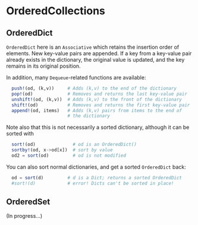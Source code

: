 OrderedCollections
==================

OrderedDict
-----------
`OrderedDict` here is an `Associative` which retains the insertion order of elements.  New
key-value pairs are appended.  If a key from a key-value pair
already exists in the dictionary, the original value is updated, and
the key remains in its original position.

In addition, many `Dequeue`-related functions are available:

```julia
  push!(od, (k,v))     # Adds (k,v) to the end of the dictionary
  pop!(od)             # Removes and returns the last key-value pair
  unshift!(od, (k,v))  # Adds (k,v) to the front of the dictionary
  shift!(od)           # Removes and returns the first key-value pair
  append!(od, items)   # Adds (k,v) pairs from items to the end of
                       # the dictionary
```

Note also that this is not necessarily a sorted dictionary, although it can be
sorted with 

```julia
  sort!(od)              # od is an OrderedDict()
  sortby!(od, x->od[x])  # sort by value
  od2 = sort(od)         # od is not modified
```

You can also sort normal dictionaries, and get a sorted `OrderedDict`
back:

```julia
  od = sort(d)         # d is a Dict; returns a sorted OrderedDict
  #sort!(d)            # error! Dicts can't be sorted in place!
```

OrderedSet
----------
(In progress...)
